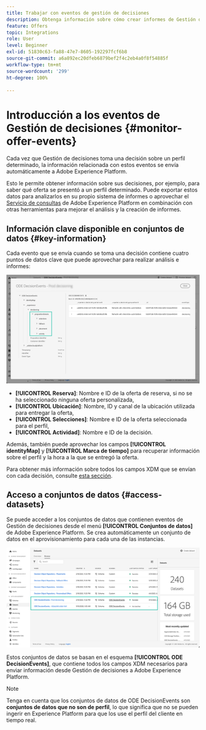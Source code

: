 ```yaml
---
title: Trabajar con eventos de gestión de decisiones
description: Obtenga información sobre cómo crear informes de Gestión de decisiones en Adobe Experience Platform.
feature: Offers
topic: Integrations
role: User
level: Beginner
exl-id: 51830c63-fa88-47e7-8605-192297fcf6b8
source-git-commit: a6a892ec20dfeb6879bef2f4c2eb4a0f8f54885f
workflow-type: tm+mt
source-wordcount: '299'
ht-degree: 100%

---
```


# Introducción a los eventos de Gestión de decisiones {#monitor-offer-events}

Cada vez que Gestión de decisiones toma una decisión sobre un perfil determinado, la información relacionada con estos eventos se envía automáticamente a Adobe Experience Platform.

Esto le permite obtener información sobre sus decisiones, por ejemplo, para saber qué oferta se presentó a un perfil determinado. Puede exportar estos datos para analizarlos en su propio sistema de informes o aprovechar el [Servicio de consultas](https://experienceleague.adobe.com/docs/experience-platform/query/home.html?lang=es) de Adobe Experience Platform en combinación con otras herramientas para mejorar el análisis y la creación de informes.

## Información clave disponible en conjuntos de datos {#key-information}

Cada evento que se envía cuando se toma una decisión contiene cuatro puntos de datos clave que puede aprovechar para realizar análisis e informes:

![](../assets/events-dataset-preview.png)

* **[!UICONTROL Reserva]**: Nombre e ID de la oferta de reserva, si no se ha seleccionado ninguna oferta personalizada,
* **[!UICONTROL Ubicación]**: Nombre, ID y canal de la ubicación utilizada para entregar la oferta,
* **[!UICONTROL Selecciones]**: Nombre e ID de la oferta seleccionada para el perfil,
* **[!UICONTROL Actividad]**: Nombre e ID de la decisión.

Además, también puede aprovechar los campos  **[!UICONTROL identityMap]** y **[!UICONTROL Marca de tiempo]** para recuperar información sobre el perfil y la hora a la que se entregó la oferta.

Para obtener más información sobre todos los campos XDM que se envían con cada decisión, consulte [esta sección](xdm-fields.md).

## Acceso a conjuntos de datos {#access-datasets}

Se puede acceder a los conjuntos de datos que contienen eventos de Gestión de decisiones desde el menú **[!UICONTROL Conjuntos de datos]** de Adobe Experience Platform. Se crea automáticamente un conjunto de datos en el aprovisionamiento para cada una de las instancias.

![](../assets/events-datasets-list.png)

Estos conjuntos de datos se basan en el esquema **[!UICONTROL ODE DecisionEvents]**, que contiene todos los campos XDM necesarios para enviar información desde Gestión de decisiones a Adobe Experience Platform.

>[!NOTE]
>
>Tenga en cuenta que los conjuntos de datos de ODE DecisionEvents son **conjuntos de datos que no son de perfil**, lo que significa que no se pueden ingerir en Experience Platform para que los use el perfil del cliente en tiempo real.
